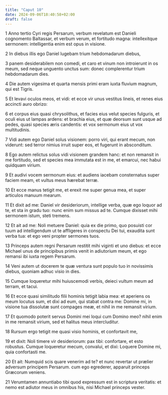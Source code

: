 ```yaml
---
title: "Caput 10"
date: 2024-09-06T18:40:58+02:00
draft: false
---
```




1 Anno tertio Cyri regis Persarum, verbum revelatum est Danieli cognomento Baltassar, et verbum verum, et fortitudo magna: intellexitque sermonem: intelligentia enim est opus in visione.

2 In diebus illis ego Daniel lugebam trium hebdomadarum diebus,

3 panem desiderabilem non comedi, et caro et vinum non introierunt in os meum, sed neque unguento unctus sum: donec complerentur trium hebdomadarum dies.

4 Die autem vigesima et quarta mensis primi eram iuxta fluvium magnum, qui est Tigris.

5 Et levavi oculos meos, et vidi: et ecce vir unus vestitus lineis, et renes eius accincti auro obrizo:

6 et corpus eius quasi chrysolithus, et facies eius velut species fulguris, et oculi eius ut lampas ardens: et brachia eius, et quæ deorsum sunt usque ad pedes, quasi species æris candentis: et vox sermonum eius ut vox multitudinis.

7 Vidi autem ego Daniel solus visionem: porro viri, qui erant mecum, non viderunt: sed terror nimius irruit super eos, et fugerunt in absconditum.

8 Ego autem relictus solus vidi visionem grandem hanc: et non remansit in me fortitudo, sed et species mea immutata est in me, et emarcui, nec habui quidquam virium.

9 Et audivi vocem sermonum eius: et audiens iacebam consternatus super faciem meam, et vultus meus hærebat terræ.

10 Et ecce manus tetigit me, et erexit me super genua mea, et super articulos manuum mearum.

11 Et dixit ad me: Daniel vir desideriorum, intellige verba, quæ ego loquor ad te, et sta in gradu tuo: nunc enim sum missus ad te. Cumque dixisset mihi sermonem istum, steti tremens.

12 Et ait ad me: Noli metuere Daniel: quia ex die primo, quo posuisti cor tuum ad intelligendum ut te affligeres in conspectu Dei tui, exaudita sunt verba tua: et ego veni propter sermones tuos.

13 Princeps autem regni Persarum restitit mihi viginti et uno diebus: et ecce Michael unus de principibus primis venit in adiutorium meum, et ego remansi ibi iuxta regem Persarum.

14 Veni autem ut docerem te quæ ventura sunt populo tuo in novissimis diebus, quoniam adhuc visio in dies.

15 Cumque loqueretur mihi huiuscemodi verbis, deieci vultum meum ad terram, et tacui.

16 Et ecce quasi similitudo filii hominis tetigit labia mea: et aperiens os meum locutus sum, et dixi ad eum, qui stabat contra me: Domine mi, in visione tua dissolutæ sunt compages meæ, et nihil in me remansit virium.

17 Et quomodo poterit servus Domini mei loqui cum Domino meo? nihil enim in me remansit virium, sed et halitus meus intercluditur.

18 Rursum ergo tetigit me quasi visio hominis, et confortavit me,

19 et dixit: Noli timere vir desideriorum: pax tibi: confortare, et esto robustus. Cumque loqueretur mecum, convalui, et dixi: Loquere Domine mi, quia confortasti me.

20 Et ait: Numquid scis quare venerim ad te? et nunc revertar ut prælier adversum principem Persarum. cum ego egrederer, apparuit princeps Græcorum veniens.

21 Verumtamen annuntiabo tibi quod expressum est in scriptura veritatis: et nemo est adiutor meus in omnibus his, nisi Michael princeps vester.

